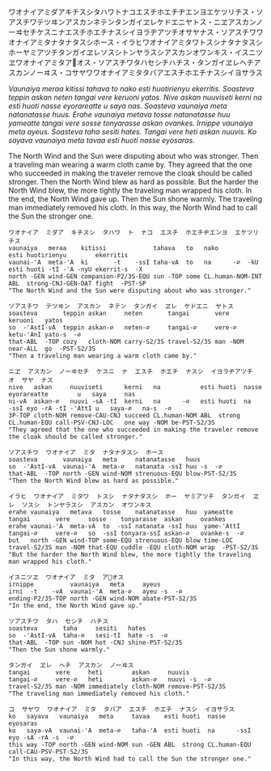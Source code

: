 ワオナイアミダアキチスシタハワトナコエスチホエチヂエンヨエケツリチス・ソアスチワテツヰンアスカンネテンタンガイヱレケドエニヤトス・ニヱアスカンノーヰセチケスニナエスチホエチナスシイヨラヂアツチオサヤナス・ソアスチワワオナイアミタナタナタスシホース・イラヒワオナイアミタワトスシナタナタスシホーヤミアツチタンガイヱレソスシトンヤラスシアスカンオワンキス・イスニツヱワオナイアミタア𛄠オス・ソアスチワタハセシチハチス・タンガイヱレヘチアスカンノーヰス・コサヤワワオナイアミタタバアエスチホエチナスシイヨサラス

*Vaunaiya meraa kitissi tahava to nako esti huotirienyu ekerritis. Soasteva teppin askan neten tangai vere keruoni yatos. Nive askan nuuviseti kerni na esti huoti nasse eyorareatte u saya nas. Soasteva vaunaiya meta natanatasse huus. Erahe vaunaiya metava tosse natanatasse huu yameatte tangai vere sosse tonyarasse askan ovankes. Irnippe vaunaiya meta ayeus. Soasteva taha sesiti hates. Tangai vere heti askan nuuvis. Ko sayava vaunaiya meta tavaa esti huoti nasse eyosaras.*

The North Wind and the Sun were disputing about who was stronger. Then a traveling man wearing a warm cloth came by. They agreed that the one who succeeded in making the traveler remove the cloak should be called stronger. Then the North Wind blew as hard as possible. But the harder the North Wind blew, the more tightly the traveling man wrapped his cloth. In the end, the North Wind gave up. Then the Sun shone warmly. The traveling man immediately removed his cloth. In this way, the North Wind had to call the Sun the stronger one.

```
ワオナイア  ミダア  キチスシ  タハワ  ト  ナコ  エスチ  ホエチヂエンヨ  エケツリチス  
vaunaiya   meraa    kitissi             tahava   to   nako             esti huotirienyu        ekerritis
vaunai-'A  meta-'A  ki       -t    -ssI taha-vA  to   na      -∅  -kU  esti huoti -tI -'A -nyU ekerrit-s  -X
north -GEN wind-GEN companion-P2/3S-EQU sun -TOP some CL.human-NOM-INT ABL  strong-CNJ-GEN-DAT fight  -PST-SP
"The North Wind and the Sun were disputing about who was stronger."
```

```
ソアスチワ  テツヰン  アスカン  ネテン  タンガイ  ヱレ  ケドエニ  ヤトス  
soasteva       teppin askan     neten       tangai       vere     keruoni   yatos
so  -'AstI-vA  teppin askan-∅   neten-∅     tangai-∅     vere-∅   ketu-'AnI yato-s  -∅
that-ABL  -TOP cozy   cloth-NOM carry-S2/3S travel-S2/3S man -NOM near-ALL  go  -PST-S2/3S
"Then a traveling man wearing a warm cloth came by."
```

```
ニヱ  アスカン  ノーヰセチ  ケスニ  ナ  エスチ  ホエチ  ナスシ  イヨラヂアツチ  オ  サヤ  ナス  
nive   askan     nuuviseti      kerni   na           esti huoti  nasse        eyorareatte        u   saya     nas
ni-vA  askan-∅   nuuvi -sA -tI  kerni   na      -∅   esti huoti  na      -ssI eyo -rA -tI -'AttI u   saya-∅   na-s  -∅
3P-TOP cloth-NOM remove-CAU-CNJ succeed CL.human-NOM ABL  strong CL.human-EQU call-PSV-CNJ-LOC   one way -NOM be-PST-S2/3S
"They agreed that the one who succeeded in making the traveler remove the cloak should be called stronger."
```

```
ソアスチワ  ワオナイア  ミタ  ナタナタスシ  ホース  
soasteva       vaunaiya   meta     natanatasse   huus
so  -'AstI-vA  vaunai-'A  meta-∅   natanata -ssI huu -s  -∅
that-ABL  -TOP north -GEN wind-NOM strenuous-EQU blow-PST-S2/3S
"Then the North Wind blew as hard as possible."
```

```
イラヒ  ワオナイア  ミタワ  トスシ  ナタナタスシ  ホー  ヤミアツチ  タンガイ  ヱレ  ソスシ  トンヤラスシ  アスカン  オワンキス  
erahe vaunaiya   metava   tosse    natanatasse   huu  yameatte   tangai       vere     sosse    tonyarasse  askan     ovankes
erahe vaunai-'A  meta-vA  to  -ssI natanata -ssI huu  yame-'AttI tangai-∅     vere-∅   so  -ssI tonyara-ssI askan-∅   ovanke-s  -∅
but   north -GEN wind-TOP some-EQU strenuous-EQU blow time-LOC   travel-S2/3S man -NOM that-EQU cuddle -EQU cloth-NOM wrap  -PST-S2/3S
"But the harder the North Wind blew, the more tightly the traveling man wrapped his cloth."
```

```
イスニツヱ  ワオナイア  ミタ  ア𛄠オス  
irnippe          vaunaiya   meta     ayeus
irni  -t    -vA  vaunai-'A  meta-∅   ayeu -s  -∅
ending-P2/3S-TOP north -GEN wind-NOM abate-PST-S2/3S
"In the end, the North Wind gave up."
```

```
ソアスチワ  タハ  セシチ  ハチス  
soasteva       taha     sesiti   hates
so  -'AstI-vA  taha-∅   sesi-tI  hate -s  -∅
that-ABL  -TOP sun -NOM hot -CNJ shine-PST-S2/3S
"Then the Sun shone warmly."
```

```
タンガイ  ヱレ  ヘチ  アスカン  ノーヰス  
tangai       vere     heti        askan     nuuvis
tangai-∅     vere-∅   heti        askan-∅   nuuvi -s  -∅
travel-S2/3S man -NOM immediately cloth-NOM remove-PST-S2/3S
"The traveling man immediately removed his cloth."
```

```
コ  サヤワ  ワオナイア  ミタ  タバア  エスチ  ホエチ  ナスシ  イヨサラス  
ko   sayava   vaunaiya   meta     tavaa    esti huoti  nasse        eyosaras
ko   saya-vA  vaunai-'A  meta-∅   taha-'A  esti huoti  na      -ssI eyo -sA -rA -s  -∅
this way -TOP north -GEN wind-NOM sun -GEN ABL  strong CL.human-EQU call-CAU-PSV-PST-S2/3S
"In this way, the North Wind had to call the Sun the stronger one."
```

